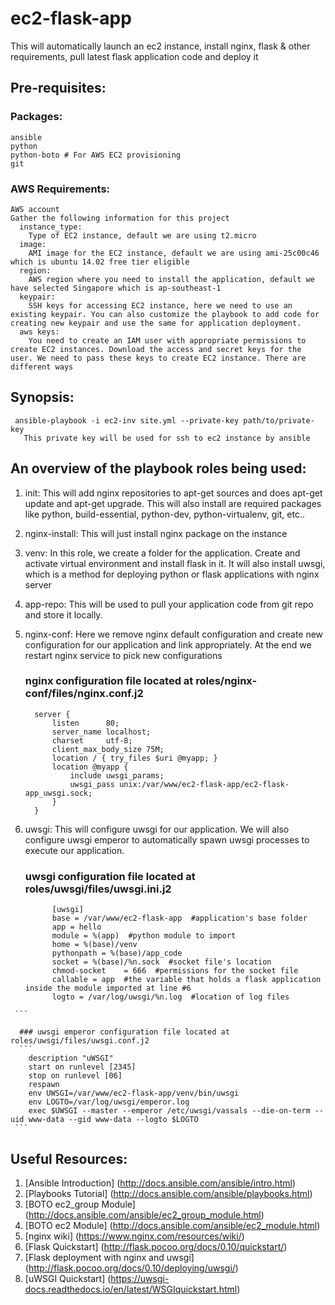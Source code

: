# ec2-flask-app
This will automatically launch an ec2 instance, install nginx, flask &amp; other requirements, pull latest flask application code and deploy it

## Pre-requisites:
### Packages:
    ansible
    python
    python-boto # For AWS EC2 provisioning
    git
###  AWS Requirements:
    AWS account
    Gather the following information for this project
      instance_type:
        Type of EC2 instance, default we are using t2.micro
      image:
        AMI image for the EC2 instance, default we are using ami-25c00c46 which is ubuntu 14.02 free tier eligible
      region:
        AWS region where you need to install the application, default we have selected Singapore which is ap-southeast-1
      keypair:
        SSH keys for accessing EC2 instance, here we need to use an existing keypair. You can also customize the playbook to add code for creating new keypair and use the same for application deployment.
      aws keys:
        You need to create an IAM user with appropriate permissions to create EC2 instances. Download the access and secret keys for the user. We need to pass these keys to create EC2 instance. There are different ways 
## Synopsis:
     ansible-playbook -i ec2-inv site.yml --private-key path/to/private-key
       This private key will be used for ssh to ec2 instance by ansible
## An overview of the playbook roles being used:
   1. init:
      This will add nginx repositories to apt-get sources and does apt-get update
      and apt-get upgrade. This will also install are required packages like python,
      build-essential, python-dev, python-virtualenv, git, etc..
   2. nginx-install:
      This will just install nginx package on the instance
   3. venv:
      In this role, we create a folder for the application. Create and activate
      virtual environment and install flask in it. It will also install uwsgi, which
      is a method for deploying python or flask applications with nginx server
   4. app-repo:
      This will be used to pull your application code from git repo and store
      it locally.
   5. nginx-conf:
      Here we remove nginx default configuration and create new configuration
      for our application and link appropriately. At the end we restart nginx
      service to pick new configurations

      ### nginx configuration file located at roles/nginx-conf/files/nginx.conf.j2
      ```
        server {  
            listen      80;  
            server_name localhost;  
            charset     utf-8;  
            client_max_body_size 75M;  
            location / { try_files $uri @myapp; }  
            location @myapp {  
                include uwsgi_params;  
                uwsgi_pass unix:/var/www/ec2-flask-app/ec2-flask-app_uwsgi.sock;  
            }  
        }   
      ```

   6. uwsgi:
      This will configure uwsgi for our application. We will also configure uwsgi
      emperor to automatically spawn uwsgi processes to execute our application.  

      ### uwsgi configuration file located at roles/uwsgi/files/uwsgi.ini.j2  
      ```
            [uwsgi]  
            base = /var/www/ec2-flask-app  #application's base folder  
            app = hello  
            module = %(app)  #python module to import  
            home = %(base)/venv  
            pythonpath = %(base)/app_code  
            socket = %(base)/%n.sock  #socket file's location  
            chmod-socket    = 666  #permissions for the socket file  
            callable = app  #the variable that holds a flask application inside the module imported at line #6  
            logto = /var/log/uwsgi/%n.log  #location of log files  
     ```

      ### uwsgi emperor configuration file located at roles/uwsgi/files/uwsgi.conf.j2  
      ```
        description "uWSGI"  
        start on runlevel [2345]  
        stop on runlevel [06]  
        respawn  
        env UWSGI=/var/www/ec2-flask-app/venv/bin/uwsgi  
        env LOGTO=/var/log/uwsgi/emperor.log  
        exec $UWSGI --master --emperor /etc/uwsgi/vassals --die-on-term --uid www-data --gid www-data --logto $LOGTO  
     ```


## Useful Resources:
1. [Ansible Introduction] (http://docs.ansible.com/ansible/intro.html)
2. [Playbooks Tutorial] (http://docs.ansible.com/ansible/playbooks.html)
3. [BOTO ec2_group Module] (http://docs.ansible.com/ansible/ec2_group_module.html)
4. [BOTO ec2 Module] (http://docs.ansible.com/ansible/ec2_module.html)
5. [nginx wiki] (https://www.nginx.com/resources/wiki/)
6. [Flask Quickstart] (http://flask.pocoo.org/docs/0.10/quickstart/)
7. [Flask deployment with nginx and uwsgi] (http://flask.pocoo.org/docs/0.10/deploying/uwsgi/)
8. [uWSGI Quickstart] (https://uwsgi-docs.readthedocs.io/en/latest/WSGIquickstart.html)

